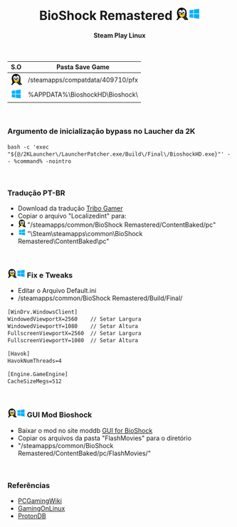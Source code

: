 <h1 align="center"> BioShock Remastered <img width="55" height="" src="/assets/icons/os.png"></h1>
<h4 align="center">Steam Play Linux</h4>
<br>

S.O | Pasta Save Game
------------ | -------------  
<img width="25" height="" src="/assets/icons/linux.png">|/steamapps/compatdata/409710/pfx
<img width="25" height="" src="/assets/icons/windows.png">|%APPDATA%\BioshockHD\Bioshock\

<br>

### Argumento de inicialização bypass no Laucher da 2K
~~~
bash -c 'exec "${@/2KLauncher\/LauncherPatcher.exe/Build\/Final\/BioshockHD.exe}"' -- %command% -nointro
~~~

<br>

### Tradução PT-BR

- Download da tradução [Tribo Gamer](https://tribogamer.com/noticias/42393_traducao-bioshock-remastered.html)
- Copiar o arquivo "Localizedint" para:
- <img width="17" height="" src="/assets/icons/linux.png"> "/steamapps/common/BioShock Remastered/ContentBaked/pc"
- <img width="17" height="" src="/assets/icons/windows.png"> "\Steam\steamapps\common\BioShock Remastered\ContentBaked\pc"

<br>

### <img width="40" height="" src="/assets/icons/os.png"> Fix e Tweaks

- Editar o Arquivo Default.ini
- /steamapps/common/BioShock Remastered/Build/Final/

~~~
[WinDrv.WindowsClient]
WindowedViewportX=2560    // Setar Largura
WindowedViewportY=1080    // Setar Altura
FullscreenViewportX=2560  // Setar Largura
FullscreenViewportY=1080  // Setar Altura
~~~

~~~
[Havok]
HavokNumThreads=4
~~~

~~~
[Engine.GameEngine]
CacheSizeMegs=512
~~~

<br>

### <img width="40" height="" src="/assets/icons/os.png"> GUI Mod Bioshock

- Baixar o mod no site moddb [GUI for BioShock](https://www.moddb.com/mods/a-gui-mod-for-bioshock-remastered)
- Copiar os arquivos da pasta "FlashMovies" para o diretório
- "/steamapps/common/BioShock Remastered/ContentBaked/pc/FlashMovies/"

<br>

### Referências


- [PCGamingWiki](https://www.pcgamingwiki.com/wiki/BioShock_Remastered)
- [GamingOnLinux](https://www.gamingonlinux.com/2022/09/various-bioshock-games-get-a-2k-launcher-calling-it-a-quality-of-life-update/)
- [ProtonDB](https://www.protondb.com/app/409710)
